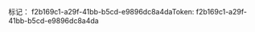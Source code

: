 <span data-ttu-id="0179c-101">标记： f2b169c1-a29f-41bb-b5cd-e9896dc8a4da</span><span class="sxs-lookup"><span data-stu-id="0179c-101">Token: f2b169c1-a29f-41bb-b5cd-e9896dc8a4da</span></span>
